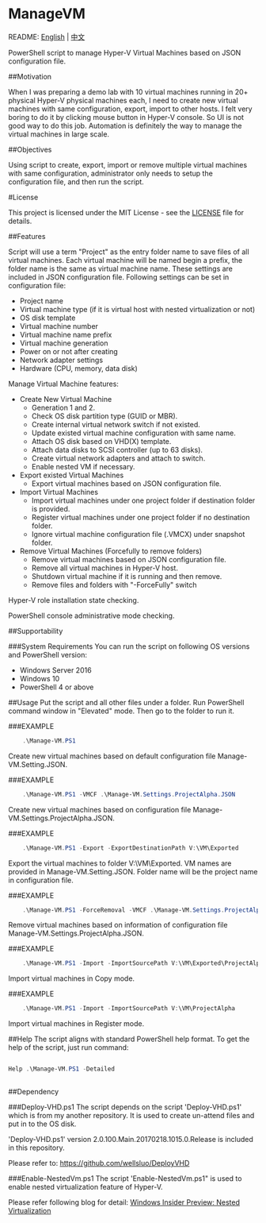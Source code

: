 # ManageVM
README: [English](https://github.com/wellsluo/ManageVM/blob/master/README.md) | [中文](https://github.com/wellsluo/ManageVM/blob/master/README-CN.md)

PowerShell script to manage Hyper-V Virtual Machines based on JSON configuration file.

##Motivation

When I was preparing a demo lab with 10 virtual machines running in 20+ physical Hyper-V physical machines each, I need to create new virtual machines with same configuration, export, import to other hosts. I felt very boring to do it by clicking mouse button in Hyper-V console. So UI is not good way to do this job.  Automation is definitely the way to manage the virtual machines in large scale.  


##Objectives

Using script to create, export, import or remove multiple virtual machines with same configuration, administrator only needs to setup the configuration file, and then run the script. 

#License

This project is licensed under the MIT License - see the [LICENSE](https://github.com/wellsluo/ManageVM/blob/master/LICENSE) file for details.

##Features

Script will use a term "Project" as the entry folder name to save files of all virtual machines. Each virtual machine will be named begin a prefix, the folder name is the same as virtual machine name.  These settings are included in JSON configuration file. Following settings can be set in configuration file:

- Project name
- Virtual machine type (if it is virtual host with nested virtualization or not)
- OS disk template
- Virtual machine number
- Virtual machine name prefix
- Virtual machine generation
- Power on or not after creating
- Network adapter settings
- Hardware (CPU, memory, data disk)


Manage Virtual Machine features: 
- Create New Virtual Machine 
	- Generation 1 and 2.
	- Check OS disk partition type (GUID or MBR).
	- Create internal virtual network switch if not existed.
	- Update existed virtual machine configuration with same name.
	- Attach OS disk based on VHD(X) template.
	- Attach data disks to SCSI controller (up to 63 disks). 
	- Create virtual network adapters and attach to switch.
	- Enable nested VM if necessary. 
- Export existed Virtual Machines
	- Export virtual machines based on JSON configuration file.
- Import Virtual Machines
	- Import virtual machines under one project folder if destination folder is provided.
	- Register virtual machines under one project folder if no destination folder. 
	- Ignore virtual machine configuration file (.VMCX) under snapshot folder.
- Remove Virtual Machines (Forcefully to remove folders)
	- Remove virtual machines based on JSON configuration file.
	- Remove all virtual machines in Hyper-V host.
	- Shutdown virtual machine if it is running and then remove.
	- Remove files and folders with "-ForceFully" switch

Hyper-V role installation state checking.

PowerShell console administrative mode checking.
 
##Supportability
 
###System Requirements
You can run the script on following OS versions and PowerShell version:
- Windows Server 2016
- Windows 10
- PowerShell 4 or above 

##Usage
Put the script and all other files under a folder. Run PowerShell command window in "Elevated" mode. Then go to the folder to run it. 

###EXAMPLE

```PowerShell
    .\Manage-VM.PS1 
```

Create new virtual machines based on default configuration file Manage-VM.Setting.JSON. 

###EXAMPLE

```PowerShell
    .\Manage-VM.PS1 -VMCF .\Manage-VM.Settings.ProjectAlpha.JSON 
```

Create new virtual machines based on configuration file Manage-VM.Settings.ProjectAlpha.JSON.

###EXAMPLE

```PowerShell
    .\Manage-VM.PS1 -Export -ExportDestinationPath V:\VM\Exported 
```

Export the virtual machines to folder V:\VM\Exported. VM names are provided in Manage-VM.Setting.JSON.   Folder name will be the project name in configuration file.

###EXAMPLE

```PowerShell
    .\Manage-VM.PS1 -ForceRemoval -VMCF .\Manage-VM.Settings.ProjectAlpha.JSON  
```

Remove virtual machines based on information of configuration file Manage-VM.Settings.ProjectAlpha.JSON.


###EXAMPLE

```PowerShell
    .\Manage-VM.PS1 -Import -ImportSourcePath V:\VM\Exported\ProjectAlpha -ImportDestinationPath V:\VM
```

Import virtual machines in Copy mode.


###EXAMPLE

```PowerShell
    .\Manage-VM.PS1 -Import -ImportSourcePath V:\VM\ProjectAlpha
```
Import virtual machines in Register mode.


##Help
The script aligns with standard PowerShell help format. To get the help of the script, just run command:  

```PowerShell

Help .\Manage-VM.PS1 -Detailed
 
```

##Dependency

###Deploy-VHD.ps1
The script depends on the script 'Deploy-VHD.ps1' which is from my another repository. It is used to create un-attend files and put in to the OS disk. 

'Deploy-VHD.ps1' version 2.0.100.Main.20170218.1015.0.Release is included in this repository. 

Please refer to: https://github.com/wellsluo/DeployVHD


###Enable-NestedVm.ps1
The script 'Enable-NestedVm.ps1" is used to enable nested virtualization feature of Hyper-V.  

Please refer following blog for detail:
[Windows Insider Preview: Nested Virtualization](https://blogs.technet.microsoft.com/virtualization/2015/10/13/windows-insider-preview-nested-virtualization/)
